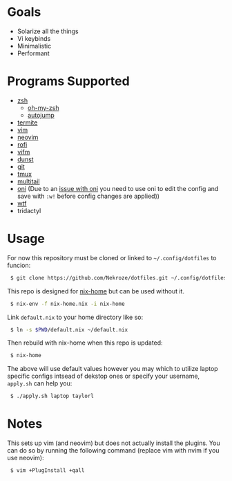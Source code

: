 # Goals

* Solarize all the things
* Vi keybinds
* Minimalistic
* Performant

# Programs Supported

* [zsh](https://www.zsh.org)
	* [oh-my-zsh](https://github.com/robbyrussell/oh-my-zsh)
	* [autojump](http://wiki.github.com/joelthelion/autojump)
* [termite](https://github.com/thestinger/termite/)
* [vim](http://www.vim.org/)
* [neovim](http://neovim.io/)
* [rofi](https://davedavenport.github.io/rofi)
* [vifm](http://vifm.info/)
* [dunst](http://www.knopwob.org/dunst/)
* [git](http://git-scm.com/)
* [tmux](http://tmux.github.io/)
* [multitail](http://www.vanheusden.com/multitail/)
* [oni](https://www.onivim.io) (Due to an [issue with oni](https://github.com/onivim/oni/issues/2087) you need to use oni to edit the config and save with `:w!` before config changes are applied))
* [wtf](https://wtfutil.com)
* tridactyl

# Usage

For now this repository must be cloned or linked to `~/.config/dotfiles` to funcion:

```bash
 $ git clone https://github.com/Nekroze/dotfiles.git ~/.config/dotfiles
```

This repo is designed for [nix-home](https://github.com/sheenobu/nix-home) but can be used without it.

```bash
 $ nix-env -f nix-home.nix -i nix-home
```

Link `default.nix` to your home directory like so:

```bash
 $ ln -s $PWD/default.nix ~/default.nix
```

Then rebuild with nix-home when this repo is updated:

```bash
 $ nix-home
```

The above will use default values however you may which to utilize laptop specific configs intsead of dekstop ones or specify your username, `apply.sh` can help you:

```bash
 $ ./apply.sh laptop taylorl
```

# Notes

This sets up vim (and neovim) but does not actually install the plugins. You can do so by running the following command (replace vim with nvim if you use neovim):

```bash
 $ vim +PlugInstall +qall
```
